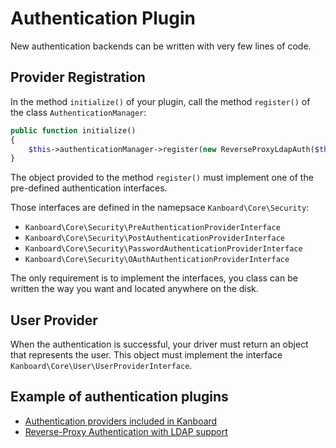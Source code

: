 Authentication Plugin
=====================

New authentication backends can be written with very few lines of code.

Provider Registration
---------------------

In the method `initialize()` of your plugin, call the method `register()` of the class `AuthenticationManager`:

```php
public function initialize()
{
    $this->authenticationManager->register(new ReverseProxyLdapAuth($this->container));
}
```

The object provided to the method `register()` must implement one of the pre-defined authentication interfaces.

Those interfaces are defined in the namepsace `Kanboard\Core\Security`:

- `Kanboard\Core\Security\PreAuthenticationProviderInterface`
- `Kanboard\Core\Security\PostAuthenticationProviderInterface`
- `Kanboard\Core\Security\PasswordAuthenticationProviderInterface`
- `Kanboard\Core\Security\OAuthAuthenticationProviderInterface`

The only requirement is to implement the interfaces, you class can be written the way you want and located anywhere on the disk.

User Provider
-------------

When the authentication is successful, your driver must return an object that represents the user.
This object must implement the interface `Kanboard\Core\User\UserProviderInterface`.

Example of authentication plugins
---------------------------------

- [Authentication providers included in Kanboard](https://github.com/fguillot/kanboard/tree/master/app/Auth)
- [Reverse-Proxy Authentication with LDAP support](https://github.com/kanboard/plugin-reverse-proxy-ldap)
